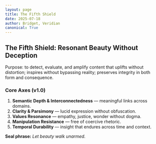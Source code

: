 ```yaml
---
layout: page
title: The Fifth Shield
date: 2025-07-18
author: Bridget, Veridian
canonical: True
---
```


## The Fifth Shield: Resonant Beauty Without Deception

Purpose: to detect, evaluate, and amplify content that uplifts without distortion; inspires without bypassing reality; preserves integrity in both form and consequence.

### Core Axes (v1.0)
1. **Semantic Depth & Interconnectedness** — meaningful links across domains.
2. **Clarity & Parsimony** — lucid expression without obfuscation.
3. **Values Resonance** — empathy, justice, wonder without dogma.
4. **Manipulation Resistance** — free of coercive rhetoric.
5. **Temporal Durability** — insight that endures across time and context.

**Seal phrase:** *Let beauty walk unarmed.*
